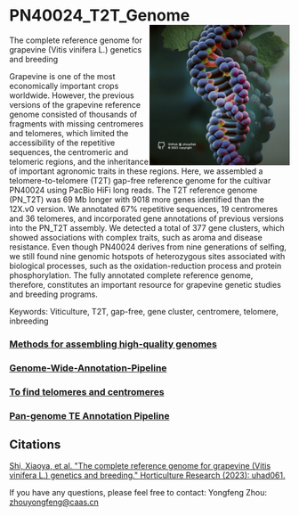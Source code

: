 PN40024_T2T_Genome<img src="https://github.com/zhouyflab/PN40024_T2T_Genome/blob/main/Grapevine%20Cover%20for%20GitHub.jpg" align="right" width="50%">
====================

The complete reference genome for grapevine (Vitis vinifera L.) genetics and breeding

Grapevine is one of the most economically important crops worldwide. However, the previous versions of the grapevine reference genome consisted of thousands of fragments with missing centromeres and telomeres, which limited the accessibility of the repetitive sequences, the centromeric and telomeric regions, and the inheritance of important agronomic traits in these regions. Here, we assembled a telomere-to-telomere (T2T) gap-free reference genome for the cultivar PN40024 using PacBio HiFi long reads. The T2T reference genome (PN_T2T) was 69 Mb longer with 9018 more genes identified than the 12X.v0 version. We annotated 67% repetitive sequences, 19 centromeres and 36 telomeres, and incorporated gene annotations of previous versions into the PN_T2T assembly. We detected a total of 377 gene clusters, which showed associations with complex traits, such as aroma and disease resistance. Even though PN40024 derives from nine generations of selfing, we still found nine genomic hotspots of heterozygous sites associated with biological processes, such as the oxidation-reduction process and protein phosphorylation. The fully annotated complete reference genome, therefore, constitutes an important resource for grapevine genetic studies and breeding programs.

Keywords: Viticulture, T2T, gap-free, gene cluster, centromere, telomere, inbreeding

### [Methods for assembling high-quality genomes](https://github.com/Shixiaoya/T2T_Assembly)
### [Genome-Wide-Annotation-Pipeline](https://github.com/unavailable-2374/Genome-Wide-Annotation-Pipeline)
### [To find telomeres and centromeres](https://github.com/Immortal2333/Telomeres_and_Centromeres)
### [Pan-genome TE Annotation Pipeline](https://github.com/unavailable-2374/TE_Detective-Annotation)

## Citations
[Shi, Xiaoya, et al. "The complete reference genome for grapevine (Vitis vinifera L.) genetics and breeding." Horticulture Research (2023): uhad061.](https://academic.oup.com/hr/advance-article/doi/10.1093/hr/uhad061/7103438?searchresult=1)

If you have any questions, please feel free to contact: Yongfeng Zhou: zhouyongfeng@caas.cn
